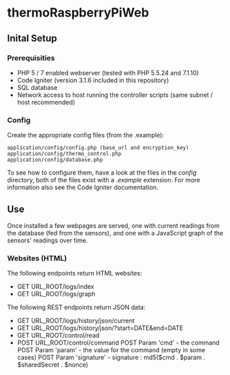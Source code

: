 # thermoRaspberryPiWeb

## Inital Setup

### Prerequisities

* PHP 5 / 7 enabled webserver (tested with PHP 5.5.24 and 7.1.10)
* Code Igniter (version 3.1.6 included in this repository)
* SQL database
* Network access to host running the controller scripts (same subnet / host recommended)

### Config

Create the appropriate config files (from the .example):

```
application/config/config.php (base_url and encryption_key)
application/config/thermo_control.php
application/config/database.php
```

To see how to configure them, have a look at the files in the <em>config</em> directory, both of the files exist with a <em>.example</em> extension. For more information also see the Code Igniter documentation.

## Use

Once installed a few webpages are served, one with current readings from the database (fed from the sensors), and one with a JavaScript graph of the sensors' readings over time.

### Websites (HTML)

The following endpoints return HTML websites:

* GET URL_ROOT/logs/index
* GET URL_ROOT/logs/graph

The following REST endpoints return JSON data:

* GET URL_ROOT/logs/history/json/current
* GET URL_ROOT/logs/history/json/?start=DATE&end=DATE
* GET URL_ROOT/control/read
* POST URL_ROOT/control/command
	POST Param 'cmd' - the command
	POST Param 'param' - the value for the command (empty in some cases)
	POST Param 'signature' - signature : md5($cmd . $param . $sharedSecret . $nonce)
